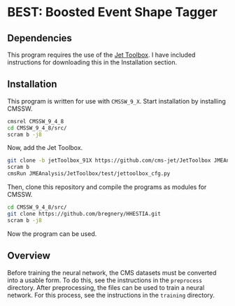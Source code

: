 # BEST: Boosted Event Shape Tagger

## Dependencies

This program requires the use of the [Jet Toolbox](https://github.com/cms-jet/JetToolbox/tree/master).
I have included instructions for downloading this in the Installation section.

## Installation

This program is written for use with ``CMSSW_9_X``. Start installation by installing CMSSW.

```bash
cmsrel CMSSW_9_4_8
cd CMSSW_9_4_8/src/
scram b -j8
```
Now, add the Jet Toolbox.

```bash
git clone -b jetToolbox_91X https://github.com/cms-jet/JetToolbox JMEAnalysis/JetToolbox
scram b
cmsRun JMEAnalysis/JetToolbox/test/jettoolbox_cfg.py
```

Then, clone this repository and compile the programs as modules for CMSSW.

```bash
cd CMSSW_9_4_8/src/
git clone https://github.com/bregnery/HHESTIA.git
scram b -j8
```

Now the program can be used. 

## Overview

Before training the neural network, the CMS datasets must be converted into a usable form.
To do this, see the instructions in the ``preprocess`` directory.
After preprocessing, the files can be used to train a neural network. For this process,
see the instructions in the ``training`` directory.

